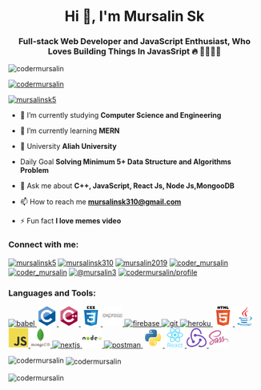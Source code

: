 <h1 align="center">Hi 👋, I'm Mursalin Sk</h1>
<h3 align="center">Full-stack Web Developer and JavaScript Enthusiast, Who Loves Building Things In JavasSript 🔥 👨🏽‍💻🏅</h3>

<p align="left"> <img src="https://komarev.com/ghpvc/?username=codermursalin&label=Profile%20views&color=0e75b6&style=flat" alt="codermursalin" /> </p>

<p align="left"> <a href="https://github.com/ryo-ma/github-profile-trophy"><img src="https://github-profile-trophy.vercel.app/?username=codermursalin" alt="codermursalin" /></a> </p>

<p align="left"> <a href="https://twitter.com/mursalinsk5" target="blank"><img src="https://img.shields.io/twitter/follow/mursalinsk5?logo=twitter&style=for-the-badge" alt="mursalinsk5" /></a> </p>

- 🔭 I’m currently studying **Computer Science and Engineering**

- 🌱 I’m currently learning **MERN**

- 👯 University **Aliah University**

- Daily Goal **Solving Minimum 5+ Data Structure and Algorithms Problem**

- 💬 Ask me about **C++, JavaScript, React Js, Node Js,MongooDB**

- 📫 How to reach me **mursalinsk310@gmail.com**

- ⚡ Fun fact **I love memes video**

<h3 align="left">Connect with me:</h3>
<p align="left">
<a href="https://twitter.com/mursalinsk5" target="blank"><img align="center" src="https://raw.githubusercontent.com/rahuldkjain/github-profile-readme-generator/master/src/images/icons/Social/twitter.svg" alt="mursalinsk5" height="30" width="40" /></a>
<a href="https://linkedin.com/in/mursalinsk310" target="blank"><img align="center" src="https://raw.githubusercontent.com/rahuldkjain/github-profile-readme-generator/master/src/images/icons/Social/linked-in-alt.svg" alt="mursalinsk310" height="30" width="40" /></a>
<a href="https://fb.com/mursalin2019" target="blank"><img align="center" src="https://raw.githubusercontent.com/rahuldkjain/github-profile-readme-generator/master/src/images/icons/Social/facebook.svg" alt="mursalin2019" height="30" width="40" /></a>
<a href="https://www.hackerrank.com/coder_mursalin" target="blank"><img align="center" src="https://raw.githubusercontent.com/rahuldkjain/github-profile-readme-generator/master/src/images/icons/Social/hackerrank.svg" alt="coder_mursalin" height="30" width="40" /></a>
<a href="https://www.leetcode.com/coder_mursalin" target="blank"><img align="center" src="https://raw.githubusercontent.com/rahuldkjain/github-profile-readme-generator/master/src/images/icons/Social/leet-code.svg" alt="coder_mursalin" height="30" width="40" /></a>
<a href="https://www.hackerearth.com/@mursalin3" target="blank"><img align="center" src="https://raw.githubusercontent.com/rahuldkjain/github-profile-readme-generator/master/src/images/icons/Social/hackerearth.svg" alt="@mursalin3" height="30" width="40" /></a>
<a href="https://auth.geeksforgeeks.org/user/codermursalin/profile" target="blank"><img align="center" src="https://raw.githubusercontent.com/rahuldkjain/github-profile-readme-generator/master/src/images/icons/Social/geeks-for-geeks.svg" alt="codermursalin/profile" height="30" width="40" /></a>
</p>

<h3 align="left">Languages and Tools:</h3>
<p align="left"> <a href="https://babeljs.io/" target="_blank"> <img src="https://www.vectorlogo.zone/logos/babeljs/babeljs-icon.svg" alt="babel" width="40" height="40"/> </a> <a href="https://www.cprogramming.com/" target="_blank"> <img src="https://raw.githubusercontent.com/devicons/devicon/master/icons/c/c-original.svg" alt="c" width="40" height="40"/> </a> <a href="https://www.w3schools.com/cpp/" target="_blank"> <img src="https://raw.githubusercontent.com/devicons/devicon/master/icons/cplusplus/cplusplus-original.svg" alt="cplusplus" width="40" height="40"/> </a> <a href="https://www.w3schools.com/css/" target="_blank"> <img src="https://raw.githubusercontent.com/devicons/devicon/master/icons/css3/css3-original-wordmark.svg" alt="css3" width="40" height="40"/> </a> <a href="https://expressjs.com" target="_blank"> <img src="https://raw.githubusercontent.com/devicons/devicon/master/icons/express/express-original-wordmark.svg" alt="express" width="40" height="40"/> </a> <a href="https://firebase.google.com/" target="_blank"> <img src="https://www.vectorlogo.zone/logos/firebase/firebase-icon.svg" alt="firebase" width="40" height="40"/> </a> <a href="https://git-scm.com/" target="_blank"> <img src="https://www.vectorlogo.zone/logos/git-scm/git-scm-icon.svg" alt="git" width="40" height="40"/> </a> <a href="https://heroku.com" target="_blank"> <img src="https://www.vectorlogo.zone/logos/heroku/heroku-icon.svg" alt="heroku" width="40" height="40"/> </a> <a href="https://www.w3.org/html/" target="_blank"> <img src="https://raw.githubusercontent.com/devicons/devicon/master/icons/html5/html5-original-wordmark.svg" alt="html5" width="40" height="40"/> </a> <a href="https://www.java.com" target="_blank"> <img src="https://raw.githubusercontent.com/devicons/devicon/master/icons/java/java-original.svg" alt="java" width="40" height="40"/> </a> <a href="https://developer.mozilla.org/en-US/docs/Web/JavaScript" target="_blank"> <img src="https://raw.githubusercontent.com/devicons/devicon/master/icons/javascript/javascript-original.svg" alt="javascript" width="40" height="40"/> </a> <a href="https://www.mongodb.com/" target="_blank"> <img src="https://raw.githubusercontent.com/devicons/devicon/master/icons/mongodb/mongodb-original-wordmark.svg" alt="mongodb" width="40" height="40"/> </a> <a href="https://nextjs.org/" target="_blank"> <img src="https://cdn.worldvectorlogo.com/logos/nextjs-3.svg" alt="nextjs" width="40" height="40"/> </a> <a href="https://nodejs.org" target="_blank"> <img src="https://raw.githubusercontent.com/devicons/devicon/master/icons/nodejs/nodejs-original-wordmark.svg" alt="nodejs" width="40" height="40"/> </a> <a href="https://postman.com" target="_blank"> <img src="https://www.vectorlogo.zone/logos/getpostman/getpostman-icon.svg" alt="postman" width="40" height="40"/> </a> <a href="https://www.python.org" target="_blank"> <img src="https://raw.githubusercontent.com/devicons/devicon/master/icons/python/python-original.svg" alt="python" width="40" height="40"/> </a> <a href="https://reactjs.org/" target="_blank"> <img src="https://raw.githubusercontent.com/devicons/devicon/master/icons/react/react-original-wordmark.svg" alt="react" width="40" height="40"/> </a> <a href="https://redux.js.org" target="_blank"> <img src="https://raw.githubusercontent.com/devicons/devicon/master/icons/redux/redux-original.svg" alt="redux" width="40" height="40"/> </a> <a href="https://sass-lang.com" target="_blank"> <img src="https://raw.githubusercontent.com/devicons/devicon/master/icons/sass/sass-original.svg" alt="sass" width="40" height="40"/> </a> </p>

<p><img align="left" src="https://github-readme-stats.vercel.app/api/top-langs?username=codermursalin&show_icons=true&locale=en&layout=compact" alt="codermursalin" /></p>

<p>&nbsp;<img align="center" src="https://github-readme-stats.vercel.app/api?username=codermursalin&show_icons=true&locale=en" alt="codermursalin" /></p>

<p><img align="center" src="https://github-readme-streak-stats.herokuapp.com/?user=codermursalin&" alt="codermursalin" /></p>
